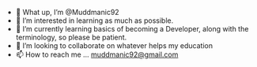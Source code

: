 - 👋 What up, I’m @Muddmanic92
- 👀 I’m interested in learning as much as possible.
- 🌱 I’m currently learning basics of becoming a Developer, along with the terminology, so please be patient.
- 💞️ I’m looking to collaborate on whatever helps my education
- 📫 How to reach me ... muddmanic92@gmail.com 

<!---
Muddmanic92/Muddmanic92 is a ✨ special ✨ repository because its `README.md` (this file) appears on your GitHub profile.
You can click the Preview link to take a look at your changes.
--->
